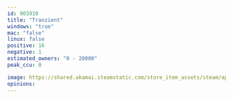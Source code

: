 ```yaml
---
id: 903910
title: "Tranzient"
windows: "true"
mac: "false"
linux: false
positive: 16
negative: 1
estimated_owners: "0 - 20000"
peak_ccu: 0

image: https://shared.akamai.steamstatic.com/store_item_assets/steam/apps/903910/header.jpg?t=1667295683
opinions:
---
```

